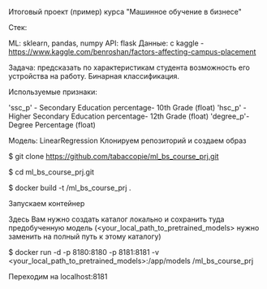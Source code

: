 Итоговый проект (пример) курса "Машинное обучение в бизнесе"

Стек:

ML: sklearn, pandas, numpy API: flask 
Данные: с kaggle - https://www.kaggle.com/benroshan/factors-affecting-campus-placement

Задача: предсказать по характеристикам студента возможность его устройства на работу. Бинарная классификация.

Используемые признаки:

'ssc_p' - Secondary Education percentage- 10th Grade (float)
'hsc_p' - Higher Secondary Education percentage- 12th Grade (float)
'degree_p'- Degree Percentage (float)



Модель: LinearRegression
Клонируем репозиторий и создаем образ

$ git clone https://github.com/tabaccopie/ml_bs_course_prj.git

$ cd ml_bs_course_prj.git

$ docker build -t <user>/ml_bs_course_prj .

Запускаем контейнер

Здесь Вам нужно создать каталог локально и сохранить туда предобученную модель (<your_local_path_to_pretrained_models> нужно заменить на полный путь к этому каталогу)

$ docker run -d -p 8180:8180 -p 8181:8181 -v <your_local_path_to_pretrained_models>:/app/models 
<user>/ml_bs_course_prj

Переходим на localhost:8181

